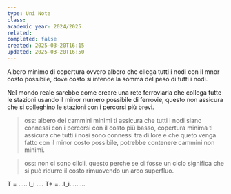 ```yaml
---
type: Uni Note
class: 
academic year: 2024/2025
related: 
completed: false
created: 2025-03-20T16:15
updated: 2025-03-20T16:50
---
```

Albero minimo di copertura ovvero albero che cllega tutti i nodi con il mnor costo possibile, dove costo si intende la somma del peso di tutti i nodi.

Nel mondo reale sarebbe come creare una rete ferroviaria che collega tutte le stazioni usando il minor numero possibile di ferrovie, questo non assicura che si colleghino le stazioni con i percorsi più brevi.

>oss: albero dei cammini minimi ti assicura che tutti i nodi siano connessi con i percorsi con il costo più basso, copertura minima ti assicura che tutti i nosi sono connessi tra di lore e che queto venga fatto con il minor costo possibile, potrebbe contenere cammini non minimi.

>oss: non ci sono cilcli, questo perche se ci fosse un ciclo significa che si può ridurre il costo rimuovendo un arco superfluo.

T =  ..... l_i ....
T* =...l_i......... 